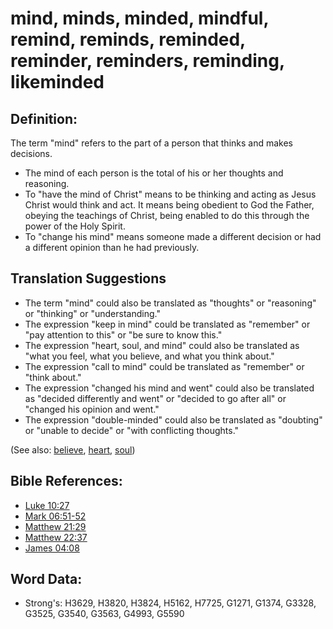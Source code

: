 # mind, minds, minded, mindful, remind, reminds, reminded, reminder, reminders, reminding, likeminded #

## Definition: ##

The term "mind" refers to the part of a person that thinks and makes decisions.

* The mind of each person is the total of his or her thoughts and reasoning.
* To "have the mind of Christ" means to be thinking and acting as Jesus Christ would think and act. It means being obedient to God the Father, obeying the teachings of Christ, being enabled to do this through the power of the Holy Spirit.
* To "change his mind" means someone made a different decision or had a different opinion than he had previously.
 

## Translation Suggestions ##

* The term "mind" could also be translated as "thoughts" or "reasoning" or "thinking" or "understanding."
* The expression "keep in mind" could be translated as "remember" or "pay attention to this" or "be sure to know this." 
* The expression "heart, soul, and mind" could also be translated as "what you feel, what you believe, and what you think about."
* The expression "call to mind" could be translated as "remember" or "think about."
* The expression "changed his mind and went" could also be translated as "decided differently and went" or "decided to go after all" or "changed his opinion and went."
* The expression "double-minded" could also be translated as "doubting" or "unable to decide" or "with conflicting thoughts."

(See also: [believe](../kt/believe.md), [heart](../kt/heart.md), [soul](../kt/soul.md))

## Bible References: ##

* [Luke 10:27](rc://en/tn/help/luk/10/27)
* [Mark 06:51-52](rc://en/tn/help/mrk/06/51)
* [Matthew 21:29](rc://en/tn/help/mat/21/29)
* [Matthew 22:37](rc://en/tn/help/mat/22/37)
* [James 04:08](rc://en/tn/help/jas/04/08)

## Word Data: ##

* Strong's: H3629, H3820, H3824, H5162, H7725, G1271, G1374, G3328, G3525, G3540, G3563, G4993, G5590
